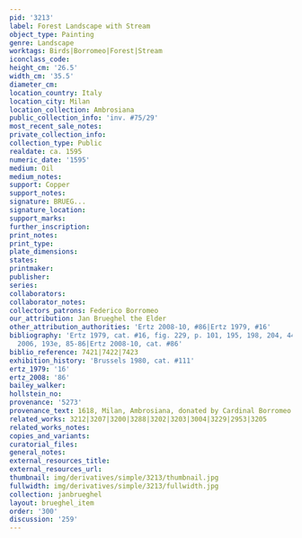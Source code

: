 ```yaml
---
pid: '3213'
label: Forest Landscape with Stream
object_type: Painting
genre: Landscape
worktags: Birds|Borromeo|Forest|Stream
iconclass_code:
height_cm: '26.5'
width_cm: '35.5'
diameter_cm:
location_country: Italy
location_city: Milan
location_collection: Ambrosiana
public_collection_info: 'inv. #75/29'
most_recent_sale_notes:
private_collection_info:
collection_type: Public
realdate: ca. 1595
numeric_date: '1595'
medium: Oil
medium_notes:
support: Copper
support_notes:
signature: BRUEG...
signature_location:
support_marks:
further_inscription:
print_notes:
print_type:
plate_dimensions:
states:
printmaker:
publisher:
series:
collaborators:
collaborator_notes:
collectors_patrons: Federico Borromeo
our_attribution: Jan Brueghel the Elder
other_attribution_authorities: 'Ertz 2008-10, #86|Ertz 1979, #16'
bibliography: 'Ertz 1979, cat. #16, fig. 229, p. 101, 195, 198, 204, 448|Pijl in Ambrosiana
  2006, 193e, 85-86|Ertz 2008-10, cat. #86'
biblio_reference: 7421|7422|7423
exhibition_history: 'Brussels 1980, cat. #111'
ertz_1979: '16'
ertz_2008: '86'
bailey_walker:
hollstein_no:
provenance: '5273'
provenance_text: 1618, Milan, Ambrosiana, donated by Cardinal Borromeo
related_works: 3212|3207|3200|3288|3202|3203|3004|3229|2953|3205
related_works_notes:
copies_and_variants:
curatorial_files:
general_notes:
external_resources_title:
external_resources_url:
thumbnail: img/derivatives/simple/3213/thumbnail.jpg
fullwidth: img/derivatives/simple/3213/fullwidth.jpg
collection: janbrueghel
layout: brueghel_item
order: '300'
discussion: '259'
---
```


